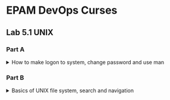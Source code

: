 # EPAM DevOps Curses
## Lab 5.1 UNIX
### Part A

<details><summary>How to make logon to system, change password and use man</summary>

![](t5.1.A.login.PNG)
![](t5.1.A.bashrc.ls.w.PNG)
![](t5.1.A.man.wc.passwd.PNG)

</details>

### Part B

<details><summary>Basics of UNIX file system, search and navigation</summary>

![](t5.1.B.tree.root.PNG)
![](t5.1.B.file.ls.rel.abs.pahtes.PNG)
![](t5.1.B.5.PNG)
![](t5.1.B.6.PNG)

Size of symbolic link file is equal for length of target file name. In our example above length of target file name is 8 (labwork2).<p>
Symbolic link will be broken if target file will be deleted.<p>
In the example below we use the tee utility to duplicate the output of another command (on the left of tee) to the console. This command is inside the pipeline but first we see its output. This is because bash have to wait when pipeline done.

![](t5.1.B.locate.df.grep.tee.PNG)
![](t5.1.B.find_host.PNG)
![](t5.1.B.find_ss.less.PNG)
![](t5.1.B.13.PNG)

</details>
